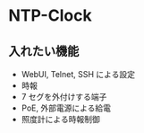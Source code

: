 # NTP-Clock

## 入れたい機能

- WebUI, Telnet, SSH による設定
- 時報
- 7 セグを外付けする端子
- PoE, 外部電源による給電
- 照度計による時報制御

